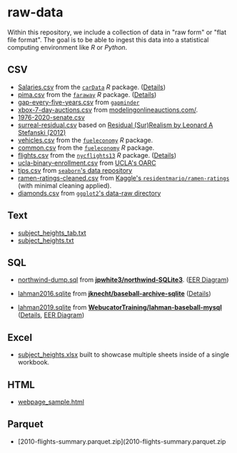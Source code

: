 # raw-data

Within this repository, we include a collection of data in "raw form" or "flat file format". The goal is to be able to ingest this data into a statistical computing environment like _R_ or _Python_. 

## CSV 

- [Salaries.csv](Salaries.csv) from the [`carData`](https://cran.r-project.org/package=carData) _R_ package. ([Details](https://cran.r-project.org/web/packages/carData/carData.pdf#page=43))
- [pima.csv](pima.csv) from the [`faraway`](https://cran.r-project.org/package=faraway) _R_ package. ([Details](https://cran.r-project.org/web/packages/faraway/faraway.pdf#page=74))
- [gap-every-five-years.csv](gap-every-five-years.csv) from [`gapminder`](https://github.com/jennybc/gapminder/tree/main/data-raw)
- [xbox-7-day-auctions.csv](xbox-7-day-auctions.csv) from [modelingonlineauctions.com/](http://www.modelingonlineauctions.com/datasets).
- [1976-2020-senate.csv](1976-2020-senate.csv) 
- [surreal-residual.csv](surreal-residual.csv) based on [Residual (Sur)Realism by Leonard A Stefanski (2012)](https://doi.org/10.1198/000313007X190079)
- [vehicles.csv](vehicles.csv) from the [`fueleconomy`](https://cran.r-project.org/package=fueleconomy) _R_ package.
- [common.csv](common.csv) from the [`fueleconomy`](https://cran.r-project.org/package=fueleconomy) _R_ package.
- [flights.csv](Salaries.csv) from the [`nycflights13`](https://cran.r-project.org/package=nycflights13) _R_ package. ([Details](https://nycflights13.tidyverse.org/reference/flights.html))
- [ucla-binary-enrollment.csv](ucla-binary-enrollment.csv) from [UCLA's OARC](https://stats.oarc.ucla.edu)
- [tips.csv](tips.csv) from [`seaborn`'s data repository](https://github.com/mwaskom/seaborn-data/blob/master/tips.csv)
- [ramen-ratings-cleaned.csv](ramen-ratings-cleaned.csv) from [Kaggle's `residentmario/ramen-ratings`](https://www.kaggle.com/datasets/residentmario/ramen-ratings) (with minimal cleaning applied).
- [diamonds.csv](diamonds.csv) from [`ggplot2`'s data-raw directory](https://github.com/tidyverse/ggplot2/blob/main/data-raw/diamonds.csv)

## Text

- [subject_heights_tab.txt](subject_heights_tab.txt) 
- [subject_heights.txt](subject_heights.txt) 

## SQL 

- [northwind-dump.sql](northwind-dump.sql) from [**jpwhite3/northwind-SQLite3**](https://github.com/jpwhite3/northwind-SQLite3). ([EER Diagram](https://raw.githubusercontent.com/jpwhite3/northwind-SQLite3/master/Northwind_ERD.png))
- [lahman2016.sqlite](lahman2016.sqlite) from [**jknecht/baseball-archive-sqlite**](https://github.com/jknecht/baseball-archive-sqlite/blob/master/lahman2016.sqlite) ([Details](https://www.seanlahman.com/baseball-archive/statistics/))

- [lahman2019.sqlite](lahman2019.sqlite) from [**WebucatorTraining/lahman-baseball-mysql**](https://github.com/WebucatorTraining/lahman-baseball-mysql/) ([Details](https://www.seanlahman.com/baseball-archive/statistics/), [EER Diagram](https://raw.githubusercontent.com/WebucatorTraining/lahman-baseball-mysql/master/lahman-model.png))

## Excel 

- [subject_heights.xlsx](subject_heights.xlsx) built to showcase multiple sheets inside of a single workbook.

## HTML

- [webpage_sample.html](webpage_sample.html)

## Parquet

- [2010-flights-summary.parquet.zip](2010-flights-summary.parquet.zip

